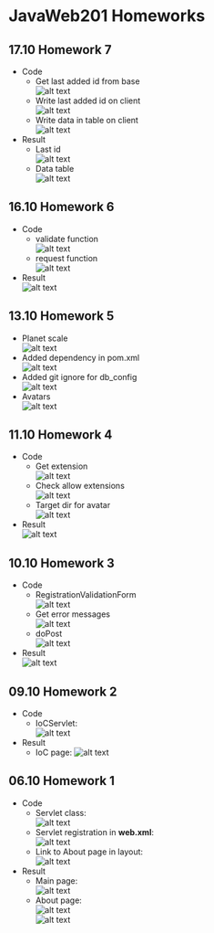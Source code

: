 # JavaWeb201 Homeworks

## 17.10 Homework 7

* Code <br>
    * Get last added id from base<br>
      ![alt text](https://github.com/dsgnrr/JavaWeb201/blob/master/Homework/hw7/getLastAddedId.png)
    * Write last added id on client<br>
      ![alt text](https://github.com/dsgnrr/JavaWeb201/blob/master/Homework/hw7/getLastAddedIdJs.png)
    * Write data in table on client<br>
      ![alt text](https://github.com/dsgnrr/JavaWeb201/blob/master/Homework/hw7/createTable.png)
* Result <br>
    * Last id <br>
      ![alt text](https://github.com/dsgnrr/JavaWeb201/blob/master/Homework/hw7/result1.png)
    * Data table <br>
      ![alt text](https://github.com/dsgnrr/JavaWeb201/blob/master/Homework/hw7/result2.png)

## 16.10 Homework 6

* Code <br>
    * validate function<br>
      ![alt text](https://github.com/dsgnrr/JavaWeb201/blob/master/Homework/hw6/code1.png)
    * request function<br>
      ![alt text](https://github.com/dsgnrr/JavaWeb201/blob/master/Homework/hw6/code2.png)
* Result <br>
  ![alt text](https://github.com/dsgnrr/JavaWeb201/blob/master/Homework/hw6/result.png)

## 13.10 Homework 5

* Planet scale<br>
  ![alt text](https://github.com/dsgnrr/JavaWeb201/blob/master/Homework/hw5/db.png)
* Added dependency in pom.xml<br>
  ![alt text](https://github.com/dsgnrr/JavaWeb201/blob/master/Homework/hw5/db_dependency.png)
* Added git ignore for db_config<br>
  ![alt text](https://github.com/dsgnrr/JavaWeb201/blob/master/Homework/hw5/config_file.png)
* Avatars<br>
  ![alt text](https://github.com/dsgnrr/JavaWeb201/blob/master/Homework/hw5/result.png)

## 11.10 Homework 4

* Code <br>
    * Get extension<br>
      ![alt text](https://github.com/dsgnrr/JavaWeb201/blob/master/Homework/hw4/code1.png)
    * Check allow extensions<br>
      ![alt text](https://github.com/dsgnrr/JavaWeb201/blob/master/Homework/hw4/code2.png)
    * Target dir for avatar<br>
      ![alt text](https://github.com/dsgnrr/JavaWeb201/blob/master/Homework/hw4/code3.png)
* Result <br>
  ![alt text](https://github.com/dsgnrr/JavaWeb201/blob/master/Homework/hw4/result.png)

## 10.10 Homework 3

* Code <br>
    * RegistrationValidationForm<br>
      ![alt text](https://github.com/dsgnrr/JavaWeb201/blob/master/Homework/hw3/code1.png)
    * Get error messages<br>
      ![alt text](https://github.com/dsgnrr/JavaWeb201/blob/master/Homework/hw3/code2.png)
    * doPost<br>
      ![alt text](https://github.com/dsgnrr/JavaWeb201/blob/master/Homework/hw3/code3.png)
* Result <br>
  ![alt text](https://github.com/dsgnrr/JavaWeb201/blob/master/Homework/hw3/result.png)

## 09.10 Homework 2

* Code <br>
    * IoCServlet: <br>
      ![alt text](https://github.com/dsgnrr/JavaWeb201/blob/master/Homework/hw2/code.png)
* Result <br>
    * IoC page:
      ![alt text](https://github.com/dsgnrr/JavaWeb201/blob/master/Homework/hw2/result.png)

## 06.10 Homework 1

* Code <br>
    * Servlet class:<br>
      ![alt text](https://github.com/dsgnrr/JavaWeb201/blob/master/Homework/hw1/servlet_class.png)
    * Servlet registration in **web.xml**: <br>
      ![alt text](https://github.com/dsgnrr/JavaWeb201/blob/master/Homework/hw1/servlet_reg.png)
    * Link to About page in layout: <br>
      ![alt text](https://github.com/dsgnrr/JavaWeb201/blob/master/Homework/hw1/layot_link.png)
* Result <br>
    * Main page: <br>
      ![alt text](https://github.com/dsgnrr/JavaWeb201/blob/master/Homework/hw1/result1.png)
    * About page: <br>
      ![alt text](https://github.com/dsgnrr/JavaWeb201/blob/master/Homework/hw1/result2.png) <br>
      ![alt text](https://github.com/dsgnrr/JavaWeb201/blob/master/Homework/hw1/result3.png)

